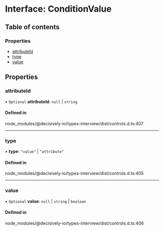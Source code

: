 # Interface: ConditionValue

## Table of contents

### Properties

- [attributeId](../wiki/ConditionValue#attributeid)
- [type](../wiki/ConditionValue#type)
- [value](../wiki/ConditionValue#value)

## Properties

### attributeId

• `Optional` **attributeId**: ``null`` \| `string`

#### Defined in

node_modules/@decisively-io/types-interview/dist/controls.d.ts:407

___

### type

• **type**: ``"value"`` \| ``"attribute"``

#### Defined in

node_modules/@decisively-io/types-interview/dist/controls.d.ts:405

___

### value

• `Optional` **value**: ``null`` \| `string` \| `boolean`

#### Defined in

node_modules/@decisively-io/types-interview/dist/controls.d.ts:406
